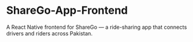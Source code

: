 # ShareGo-App-Frontend
A React Native frontend for ShareGo — a ride-sharing app that connects drivers and riders across Pakistan.
